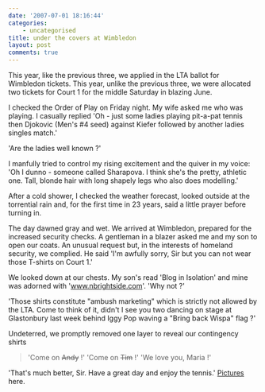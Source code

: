 ```yaml
---
date: '2007-07-01 18:16:44'
categories:
    - uncategorised
title: under the covers at Wimbledon
layout: post
comments: true
---
```


This year, like the previous three, we applied in the LTA ballot for
Wimbledon tickets. This year, unlike the previous three, we were
allocated two tickets for Court 1 for the middle Saturday in blazing
June.

I checked the Order of Play on Friday night. My wife asked me who was
playing. I casually replied 'Oh - just some ladies playing pit-a-pat
tennis then Djokovic (Men's \#4 seed) against Kiefer followed by another
ladies singles match.'

'Are the ladies well known ?'

I manfully tried to control my rising excitement and the quiver in my
voice: 'Oh I dunno - someone called Sharapova. I think she's the pretty,
athletic one. Tall, blonde hair with long shapely legs who also does
modelling.'

After a cold shower, I checked the weather forecast, looked outside at
the torrential rain and, for the first time in 23 years, said a little
prayer before turning in.

The day dawned gray and wet. We arrived at Wimbledon, prepared for the
increased security checks. A gentleman in a blazer asked me and my son
to open our coats. An unusual request but, in the interests of homeland
security, we complied. He said 'I'm awfully sorry, Sir but you can not
wear those T-shirts on Court 1.'

We looked down at our chests. My son's read 'Blog in Isolation' and mine
was adorned with 'www.nbrightside.com'. 'Why not ?'

'Those shirts constitute "ambush marketing" which is strictly not
allowed by the LTA. Come to think of it, didn't I see you two dancing on
stage at Glastonbury last week behind Iggy Pop waving a "Bring back
Wispa" flag ?'

Undeterred, we promptly removed one layer to reveal our contingency
shirts
> 'Come on ~~Andy~~ !' 'Come on ~~Tim~~ !' 'We love you, Maria !'

'That's much better, Sir. Have a great day and enjoy the tennis.'
[Pictures](http://picasaweb.google.com/nbrightside/Wimbledon) here.
